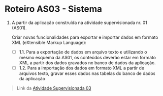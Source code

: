 # Roteiro AS03 - Sistema

1. A partir da aplicação construída na atividade supervisionada nr. 01 (AS01).

    Criar novas funcionalidades para exportar e importar dados em formato XML (eXtensible Markup Language):
    - [ ] 1.1. Para a exportação de dados em arquivo texto e utilizando o mesmo esquema da AS01, os
conteúdos deverão estar em formato XML a partir dos dados gravados no banco de dados da aplicação.
    - [ ] 1.2. Para a importação dos dados em formato XML a partir de arquivos texto, gravar esses dados
nas tabelas do banco de dados da aplicação

> Link da [Atividade Supervisionada 03](https://github.com/jhonypalmer/IApl-2019-1-CF/blob/master/AS03/2019-1%20-%20IApl%20-%20Atividade%20Supervisionada%20nr.%2003.pdf)
